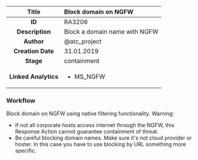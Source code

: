 | Title                       |  Block domain on NGFW         |
|:---------------------------:|:--------------------|
| **ID**                      | RA3206            |
| **Description**             | Block a domain name with NGFW   |
| **Author**                  | @atc_project        |
| **Creation Date**           | 31.01.2019 |
| **Stage**                   | containment         |
| **Linked Analytics** |<ul><li>MS_NGFW</li></ul>|

### Workflow

Block domain on NGFW using native filtering functionality.
Warning: 
- If not all corporate hosts access internet through the NGFW, this Response Action cannot guarantee containment of threat.
- Be careful blocking domain names. Make sure it's not cloud provider or hoster. In this case you have to use blocking by URL something more specific.
